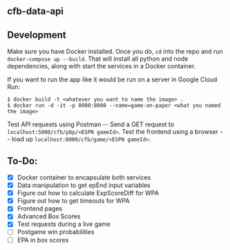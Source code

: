 cfb-data-api
---

## Development

Make sure you have Docker installed. Once you do, `cd` into the repo and run `docker-compose up --build`. That will install all python and node dependencies, along with start the services in a Docker container.

If you want to run the app like it would be run on a server in Google Cloud Run:

```Shell
$ docker build -t <whatever you want to name the image> .
$ docker run -d -it -p 8000:8000 --name=game-on-paper <what you named the image>
```

Test API requests using Postman -- Send a GET request to `localhost:5000/cfb/pbp/<ESPN gameId>`.
Test the frontend using a browser -- load up `localhost:8000/cfb/game/<ESPN gameId>`.

## To-Do:

- [X] Docker container to encapsulate both services
- [X] Data manipulation to get epEnd input variables
- [X] Figure out how to calculate ExpScoreDiff for WPA
- [X] Figure out how to get timeouts for WPA
- [X] Frontend pages
- [X] Advanced Box Scores
- [X] Test requests during a live game
- [ ] Postgame win probabilities
- [ ] EPA in box scores

